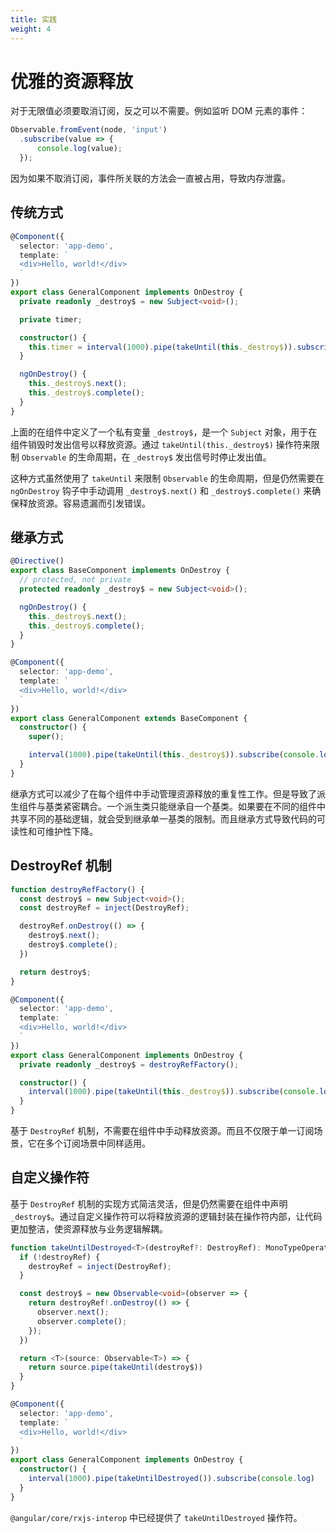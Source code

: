```yaml
---
title: 实践
weight: 4
---
```


# 优雅的资源释放

对于无限值必须要取消订阅，反之可以不需要。例如监听 DOM 元素的事件：

```typescript
Observable.fromEvent(node, 'input')
  .subscribe(value => {
      console.log(value);
  });
```

因为如果不取消订阅，事件所关联的方法会一直被占用，导致内存泄露。

## 传统方式

```typescript
@Component({
  selector: 'app-demo',
  template: `
  <div>Hello, world!</div>
  `
})
export class GeneralComponent implements OnDestroy {
  private readonly _destroy$ = new Subject<void>();

  private timer; 

  constructor() {
    this.timer = interval(1000).pipe(takeUntil(this._destroy$)).subscribe(console.log);
  }

  ngOnDestroy() {
    this._destroy$.next();
    this._destroy$.complete();
  }
}
```

上面的在组件中定义了一个私有变量 `_destroy$`，是一个 `Subject` 对象，用于在组件销毁时发出信号以释放资源。通过 `takeUntil(this._destroy$)` 操作符来限制 `Observable` 的生命周期，在 `_destroy$` 发出信号时停止发出值。

这种方式虽然使用了 `takeUntil` 来限制 `Observable` 的生命周期，但是仍然需要在 `ngOnDestroy` 钩子中手动调用 `_destroy$.next()` 和 `_destroy$.complete()` 来确保释放资源。容易遗漏而引发错误。


## 继承方式

```typescript
@Directive()
export class BaseComponent implements OnDestroy {
  // protected, not private
  protected readonly _destroy$ = new Subject<void>();

  ngOnDestroy() {
    this._destroy$.next();
    this._destroy$.complete();
  }
}

@Component({
  selector: 'app-demo',
  template: `
  <div>Hello, world!</div>
  `
})
export class GeneralComponent extends BaseComponent {
  constructor() {
    super();

    interval(1000).pipe(takeUntil(this._destroy$)).subscribe(console.log);
  }
}
```

继承方式可以减少了在每个组件中手动管理资源释放的重复性工作。但是导致了派生组件与基类紧密耦合。一个派生类只能继承自一个基类。如果要在不同的组件中共享不同的基础逻辑，就会受到继承单一基类的限制。而且继承方式导致代码的可读性和可维护性下降。

## DestroyRef 机制

```typescript
function destroyRefFactory() {
  const destroy$ = new Subject<void>();
  const destroyRef = inject(DestroyRef);

  destroyRef.onDestroy(() => {
    destroy$.next();
    destroy$.complete();
  })

  return destroy$;
}

@Component({
  selector: 'app-demo',
  template: `
  <div>Hello, world!</div>
  `
})
export class GeneralComponent implements OnDestroy {
  private readonly _destroy$ = destroyRefFactory();

  constructor() {
    interval(1000).pipe(takeUntil(this._destroy$)).subscribe(console.log)
  }
}
```

基于 `DestroyRef` 机制，不需要在组件中手动释放资源。而且不仅限于单一订阅场景，它在多个订阅场景中同样适用。

## 自定义操作符

基于 `DestroyRef` 机制的实现方式简洁灵活，但是仍然需要在组件中声明 `_destroy$`。通过自定义操作符可以将释放资源的逻辑封装在操作符内部，让代码更加整洁，使资源释放与业务逻辑解耦。

```typescript
function takeUntilDestroyed<T>(destroyRef?: DestroyRef): MonoTypeOperatorFunction<T> {
  if (!destroyRef) {
    destroyRef = inject(DestroyRef);
  }

  const destroy$ = new Observable<void>(observer => {
    return destroyRef!.onDestroy(() => {
      observer.next();
      observer.complete();
    });
  })

  return <T>(source: Observable<T>) => {
    return source.pipe(takeUntil(destroy$))
  }
}

@Component({
  selector: 'app-demo',
  template: `
  <div>Hello, world!</div>
  `
})
export class GeneralComponent implements OnDestroy {
  constructor() {
    interval(1000).pipe(takeUntilDestroyed()).subscribe(console.log)
  }
}
```

`@angular/core/rxjs-interop` 中已经提供了 `takeUntilDestroyed` 操作符。

